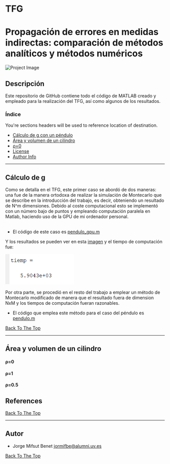 # TFG
# Propagación de errores en medidas indirectas: comparación de métodos analíticos y métodos numéricos
![Project Image](https://www.uv.es/recursos/fatwirepub/ccurl/968/356/Cap_FAC_FISICA_en.png)


## Descripción

Este repositorio de GitHub contiene todo el código de MATLAB creado y empleado para la realización del TFG, así como algunos de los resultados. 


### Índice
You're sections headers will be used to reference location of destination.

- [Cálculo de g con un péndulo](#cálculo-de-g)
- [Área y volumen de un cilindro](#Área-y-volumen-de-un-cilindro)
- [ρ=0](#ρ=0)
- [License](#license)
- [Author Info](#author-info)

---

## Cálculo de g 
Como se detalla en el TFG, este primer caso se abordó de dos maneras: una fue de la manera ortodoxa de realizar la simulación de Montecarlo que se describe en la introducción del trabajo, es decir,
obteniendo un resultado de N^m dimensiones. Debido al coste computacional esto se implementó con un número bajo de puntos y empleando computación paralela en Matlab,
haciendo uso de la GPU de mi ordenador personal.\
<br/>
- El código de este caso es [pendulo_gpu.m](pendulo_gpu.m)

Y los resultados se pueden ver en esta [imagen](tiempo2.PNG) y el tiempo de computación fue:

![tiempo](tiempo.PNG) 

Por otra parte, se procedió en el resto del trabajo a emplear un método de Montecarlo modificado de manera que el resultado fuera de dimension NxM y los tiempos de computación
fueran razonables.

- El código que emplea este método para el caso del péndulo es [pendulo.m](pendulo.m) 

[Back To The Top](#tfg)

---

## Área y volumen de un cilindro

#### ρ=0
#### ρ=1
#### ρ=0.5



## References
[Back To The Top](#read-me-template)

---


## Autor

- Jorge Mifsut Benet [jormifbe@alumni.uv.es](mailto:jormifbe@alumni.uv.es)

[Back To The Top](#read-me-template)
